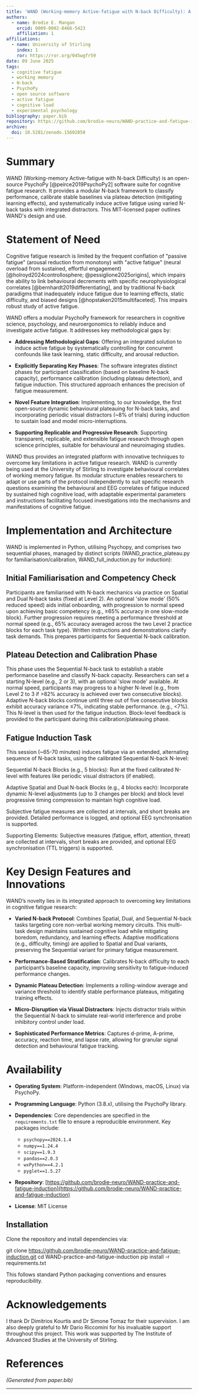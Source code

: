 ```yaml
---
title: 'WAND (Working-memory Active-fatigue with N-back Difficulty): A Modular Software Suite for Cognitive Fatigue Research'
authors:
  - name: Brodie E. Mangan 
    orcid: 0009-0002-8466-5423
    affiliation: 1
affiliations:
  - name: University of Stirling 
    index: 1
    ror: https://ror.org/045wgfr59 
date: 09 June 2025 
tags:
  - cognitive fatigue
  - working memory
  - N-back
  - PsychoPy
  - open source software
  - active fatigue
  - cognitive load
  - experimental psychology
bibliography: paper.bib 
repository: https://github.com/brodie-neuro/WAND-practice-and-fatigue-induction
archive:
  doi: 10.5281/zenodo.15602850 
---
```


# Summary

WAND (Working-memory Active-fatigue with N-back Difficulty) is an open-source PsychoPy [@peirce2019PsychoPy2] software suite for cognitive fatigue research. It provides a modular N-back framework to classify performance, calibrate stable baselines via plateau detection (mitigating learning effects), and systematically induce active fatigue using varied N-back tasks with integrated distractors. This MIT-licensed paper outlines WAND's design and use.

# Statement of Need

Cognitive fatigue research is limited by the frequent conflation of "passive fatigue" (arousal reduction from monotony) with "active fatigue" (neural overload from sustained, effortful engagement) [@holroyd2024controllosphere; @pessiglione2025origins], which impairs the ability to link behavioural decrements with specific neurophysiological correlates [@bernhardt2019differentiating], and by traditional N-back paradigms that inadequately induce fatigue due to learning effects, static difficulty, and biased designs [@hopstaken2015multifaceted]. This impairs robust study of active fatigue.

WAND offers a modular PsychoPy framework for researchers in cognitive science, psychology, and neuroergonomics to reliably induce and investigate active fatigue. It addresses key methodological gaps by:

- **Addressing Methodological Gaps**: Offering an integrated solution to induce active fatigue by systematically controlling for concurrent confounds like task learning, static difficulty, and arousal reduction.

- **Explicitly Separating Key Phases**: The software integrates distinct phases for participant classification (based on baseline N-back capacity), performance calibration (including plateau detection), and fatigue induction. This structured approach enhances the precision of fatigue measurement.

- **Novel Feature Integration**: Implementing, to our knowledge, the first open-source dynamic behavioural plateauing for N-back tasks, and incorporating periodic visual distractors (~8% of trials) during induction to sustain load and model micro-interruptions.

- **Supporting Replicable and Progressive Research**: Supporting transparent, replicable, and extensible fatigue research through open science principles, suitable for behavioural and neuroimaging studies.

WAND thus provides an integrated platform with innovative techniques to overcome key limitations in active fatigue research. WAND is currently being used at the University of Stirling to investigate behavioural correlates of working memory fatigue. Its modular structure enables researchers to adapt or use parts of the protocol independently to suit specific research questions examining the behavioural and EEG correlates of fatigue induced by sustained high cognitive load, with adaptable experimental parameters and instructions facilitating focused investigations into the mechanisms and manifestations of cognitive fatigue.

# Implementation and Architecture

WAND is implemented in Python, utilising Psychopy, and comprises two sequential phases, managed by distinct scripts (WAND_practice_plateau.py for familiarisation/calibration, WAND_full_induction.py for induction):

## Initial Familiarisation and Competency Check
Participants are familiarised with N-back mechanics via practice on Spatial and Dual N-back tasks (fixed at Level 2). An optional 'slow mode' (50% reduced speed) aids initial onboarding, with progression to normal speed upon achieving basic competency (e.g., ≥65% accuracy in one slow-mode block). Further progression requires meeting a performance threshold at normal speed (e.g., 65% accuracy averaged across the two Level 2 practice blocks for each task type). Written instructions and demonstrations clarify task demands. This prepares participants for Sequential N-back calibration.

## Plateau Detection and Calibration Phase
This phase uses the Sequential N-back task to establish a stable performance baseline and classify N-back capacity. Researchers can set a starting N-level (e.g., 2 or 3), with an optional 'slow mode' available. At normal speed, participants may progress to a higher N-level (e.g., from Level 2 to 3 if >82% accuracy is achieved over two consecutive blocks). Adaptive N-back blocks continue until three out of five consecutive blocks exhibit accuracy variance ≤7%, indicating stable performance. (e.g., <7%). This N-level is then used for the fatigue induction. Block-level feedback is provided to the participant during this calibration/plateauing phase.

## Fatigue Induction Task
This session (~65-70 minutes) induces fatigue via an extended, alternating sequence of N-back tasks, using the calibrated Sequential N-back N-level:

Sequential N-back Blocks (e.g., 5 blocks): Run at the fixed calibrated N-level with features like periodic visual distractors (if enabled).

Adaptive Spatial and Dual N-back Blocks (e.g., 4 blocks each): Incorporate dynamic N-level adjustments (up to 3 changes per block) and block level progressive timing compression to maintain high cognitive load.

Subjective fatigue measures are collected at intervals, and short breaks are provided. Detailed performance is logged, and optional EEG synchronisation is supported.

Supporting Elements: Subjective measures (fatigue, effort, attention, threat) are collected at intervals, short breaks are provided, and optional EEG synchronisation (TTL triggers) is supported.

# Key Design Features and Innovations

WAND’s novelty lies in its integrated approach to overcoming key limitations in cognitive fatigue research:

- **Varied N-back Protocol**: Combines Spatial, Dual, and Sequential N-back tasks targeting core non-verbal working memory circuits. This multi-task design maintains sustained cognitive load while mitigating boredom, redundancy, and learning effects. Adaptive modifications (e.g., difficulty, timing) are applied to Spatial and Dual variants, preserving the Sequential variant for primary fatigue measurement.

- **Performance-Based Stratification**: Calibrates N-back difficulty to each participant’s baseline capacity, improving sensitivity to fatigue-induced performance changes.

- **Dynamic Plateau Detection**: Implements a rolling-window average and variance threshold to identify stable performance plateaus, mitigating training effects.

- **Micro-Disruption via Visual Distractors**: Injects distractor trials within the Sequential N-back to simulate real-world interference and probe inhibitory control under load.

- **Sophisticated Performance Metrics**: Captures d-prime, A-prime, accuracy, reaction time, and lapse rate, allowing for granular signal detection and behavioural fatigue tracking.

# Availability

- **Operating System**: Platform-independent (Windows, macOS, Linux) via PsychoPy.
- **Programming Language**: Python (3.8.x), utilising the PsychoPy library.
- **Dependencies**: Core dependencies are specified in the `requirements.txt` file to ensure a reproducible environment. Key packages include:
  - `psychopy==2024.1.4`
  - `numpy==1.24.4`
  - `scipy==1.9.3`
  - `pandas==2.0.3`
  - `wxPython==4.2.1`
  - `pyglet==1.5.27`
  
- **Repository**: [https://github.com/brodie-neuro/WAND-practice-and-fatigue-induction](https://github.com/brodie-neuro/WAND-practice-and-fatigue-induction)
- **License**: MIT License


## Installation

Clone the repository and install dependencies via:

git clone https://github.com/brodie-neuro/WAND-practice-and-fatigue-induction.git
cd WAND-practice-and-fatigue-induction
pip install -r requirements.txt

This follows standard Python packaging conventions and ensures reproducibility.  

# Acknowledgements

I thank Dr Dimitrios Kourtis and Dr Simone Tomaz for their supervision. I am also deeply grateful to Mr Dario Riccomini for his invaluable support throughout this project. This work was supported by The Institute of Advanced Studies at the University of Stirling. 

# References
*(Generated from paper.bib)*

---